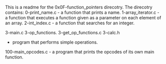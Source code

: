 This is a readme for the 0x0F-function_pointers direcotry.
The direcotry contains:
0-print_name.c - a function that prints a name.
1-array_iterator.c - a function that executes a function given as a parameter on each element of an array.
2-int_index.c - a function that searches for an integer.

3-main.c
3-op_functions.
3-get_op_functions.c
3-calc.h

-  program that performs simple operations.

100-main_opcodes.c - a program that prints the opcodes of its own main function.
